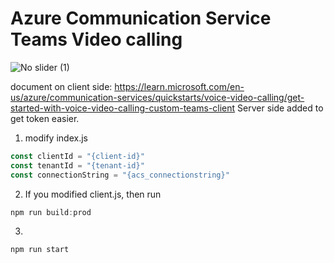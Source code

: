# Azure Communication Service Teams Video calling
![No slider (1)](https://github.com/Cartier0745/testascweb/assets/102744633/2e56d4e4-c175-44c0-8e64-ddc11067f718)

document on client side: https://learn.microsoft.com/en-us/azure/communication-services/quickstarts/voice-video-calling/get-started-with-voice-video-calling-custom-teams-client
Server side added to get token easier.

1. modify index.js

```javascript
const clientId = "{client-id}"
const tenantId = "{tenant-id}"
const connectionString = "{acs_connectionstring}"

```

2. If you modified client.js, then run
```javascript
npm run build:prod
```
3.
```javascript
npm run start
```
